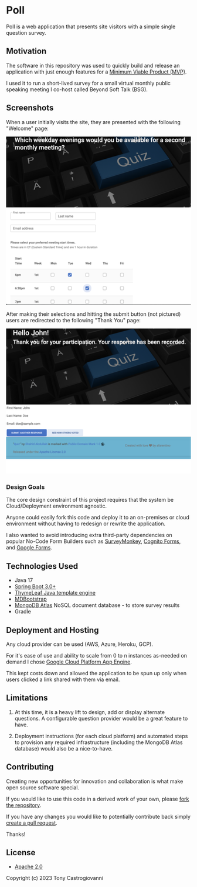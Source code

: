 # Poll
Poll is a web application that presents site
visitors with a simple single question survey.

## Motivation

The software in this repository was used to quickly build 
and release an application with just enough features for a [Minimum Viable Product (MVP)](https://www.productplan.com/glossary/minimum-viable-product/).

I used it to run a short-lived survey for a small virtual monthly public speaking meeting I co-host called Beyond Soft Talk (BSG).

## Screenshots
When a user initially visits the site, they are presented with the 
following "Welcome" page:

![survey](images/survey.png)


After making their selections and hitting the submit button (not pictured)
users are redirected to the following "Thank You" page:

![results](images/results.png)

### Design Goals
The core design constraint of this project requires that the system
be Cloud/Deployment environment agnostic.  

Anyone could easily fork this code and deploy it to an on-premises or cloud environment without having to redesign or rewrite the application.

I also wanted to avoid introducing extra third-party dependencies on
popular No-Code Form Builders such as [SurveyMonkey](https://www.surveymonkey.com/), [Cognito Forms](https://www.cognitoforms.com/), and [Google Forms](https://www.google.com/forms/about/).  

## Technologies Used
* Java 17
* [Spring Boot 3.0+](https://spring.io/blog/2022/05/24/preparing-for-spring-boot-3-0) 
* [ThymeLeaf Java template engine](https://www.thymeleaf.org/) 
* [MDBootstrap](https://mdbootstrap.com/) 
* [MongoDB Atlas](https://www.mongodb.com/atlas/database) NoSQL document database - to store survey results
* Gradle 

## Deployment and Hosting
Any cloud provider can be used (AWS, Azure, Heroku, GCP).  

For it's ease of use and ability to scale from 0 to n instances as-needed on demand I chose [Google Cloud Platform App Engine](https://cloud.google.com/appengine/docs).  

This kept costs down and allowed the application to be spun up only when users clicked a link shared with them via email.

## Limitations
1. At this time, it is a heavy lift to design, add or display alternate questions. A configurable question provider would be a great feature to have.


2. Deployment instructions (for each cloud platform) and automated steps to provision any required infrastructure (including the MongoDB Atlas database) would also be a nice-to-have. 

## Contributing

Creating new opportunities for innovation and collaboration is what make open source software special.

If you would like to use this code in a derived work of your own, please [fork the repository](https://docs.github.com/en/pull-requests/collaborating-with-pull-requests/working-with-forks).  

If you have any changes you would like to potentially contribute back simply [create a pull request](https://docs.github.com/en/pull-requests/collaborating-with-pull-requests/proposing-changes-to-your-work-with-pull-requests/creating-a-pull-request-from-a-fork).

Thanks!

## License
* [Apache 2.0](https://www.apache.org/licenses/LICENSE-2.0)

Copyright (c) 2023 Tony Castrogiovanni



